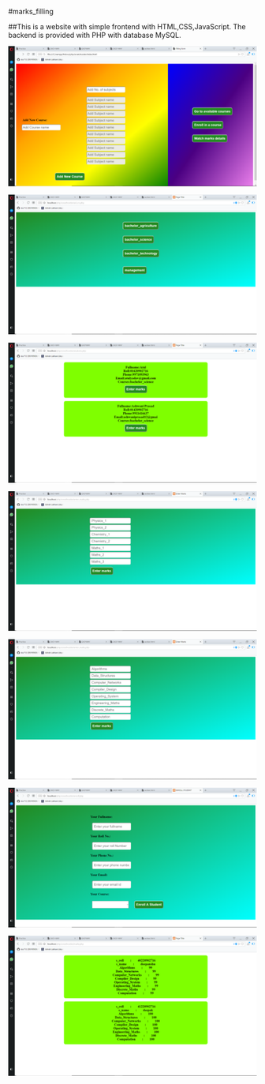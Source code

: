 #marks_filling

##This is a website with simple frontend with HTML,CSS,JavaScript. The backend is provided with PHP with database MySQL.


![alt text](main.png "This is the main page")

![alt text](a_c.png "This is the available courses page")

![alt text](s_details.png "This is the student details page")

![alt text](marks_e.png "This is the marks entry page")

![alt text](marks_e1.png "This is the marks entry page")

![alt text](enroll.png "This is the enrollment page")

![alt text](show.png "This is the show marks page")
